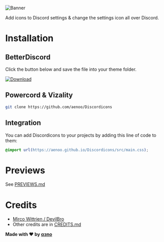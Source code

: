 ![Banner](https://aenoo.github.io/Discordicons/assets/banner.png)

[download-link]: https://github.com/aenoo/Discordicons/releases/download/v0.0.1/discordicons.theme.css

Add icons to Discord settings & change the settings icon all over Discord.

# Installation

## BetterDiscord

Click the button below and save the file into your theme folder.

[![Download](https://aenoo.github.io/Discordicons/github/download-button.svg)][download-link]

## Powercord & Vizality

```sh
git clone https://github.com/aenoo/Discordicons
```

## Integration

You can add Discordicons to your projects by adding this line of code to them:

```css
@import url(https://aenoo.github.io/Discordicons/src/main.css);
```

# Previews

See [PREVIEWS.md](https://github.com/aenoo/Discordicons/blob/main/PREVIEWS.md)

# Credits

- [Mirco Wittrien / DevilBro](https://github.com/mwittrien)
- Other credits are in [CREDITS.md](https://github.com/aenoo/Discordicons/blob/main/CREDITS.md)

**Made with ❤️ by [αɜno](https://github.com/aenoo)**
